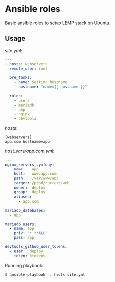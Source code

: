 # Ansible roles

Basic ansible roles to setup LEMP stack on Ubuntu.

## Usage

_site.yml_:

```yaml
---
- hosts: webservers
  remote_user: root

  pre_tasks:
    - name: Setting hostname
      hostname: "name={{ hostname }}"

  roles:
    - users
    - mariadb
    - php
    - nginx
    - devtools
```

_hosts_:

```plain
[webservers]
app.com hostname=app
```

_host_vars/app.com.yml_:
```yaml
---
nginx_servers_symfony:
  - name:   app
    host:   www.app.com
    path:   /var/www/app
    target: /prod/current/web
    owner:  deploy
    group:  deploy
    aliases:
      - app.com

mariadb_databases:
  - app

mariadb_users:
  - name: app
    priv: "*.*:ALL"
    pass: app

devtools_github_user_tokens:
  - user:  deploy
    token: %token%
```

Running playbook:

```bash
$ ansible-playbook -i hosts site.yml
```
